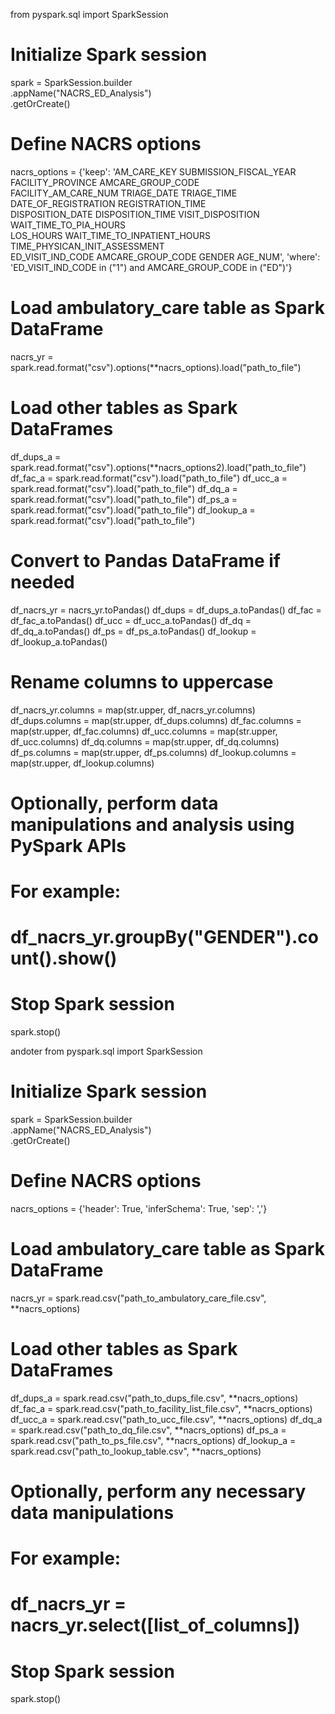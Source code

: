 from pyspark.sql import SparkSession

# Initialize Spark session
spark = SparkSession.builder \
    .appName("NACRS_ED_Analysis") \
    .getOrCreate()

# Define NACRS options
nacrs_options = {'keep': 'AM_CARE_KEY SUBMISSION_FISCAL_YEAR FACILITY_PROVINCE AMCARE_GROUP_CODE \
                     FACILITY_AM_CARE_NUM TRIAGE_DATE TRIAGE_TIME DATE_OF_REGISTRATION REGISTRATION_TIME\
                     DISPOSITION_DATE DISPOSITION_TIME VISIT_DISPOSITION WAIT_TIME_TO_PIA_HOURS\
                     LOS_HOURS WAIT_TIME_TO_INPATIENT_HOURS TIME_PHYSICAN_INIT_ASSESSMENT\
                     ED_VISIT_IND_CODE AMCARE_GROUP_CODE GENDER AGE_NUM',
                 'where': 'ED_VISIT_IND_CODE in ("1") and AMCARE_GROUP_CODE in ("ED")'}

# Load ambulatory_care table as Spark DataFrame
nacrs_yr = spark.read.format("csv").options(**nacrs_options).load("path_to_file")

# Load other tables as Spark DataFrames
df_dups_a = spark.read.format("csv").options(**nacrs_options2).load("path_to_file")
df_fac_a = spark.read.format("csv").load("path_to_file")
df_ucc_a = spark.read.format("csv").load("path_to_file")
df_dq_a = spark.read.format("csv").load("path_to_file")
df_ps_a = spark.read.format("csv").load("path_to_file")
df_lookup_a = spark.read.format("csv").load("path_to_file")

# Convert to Pandas DataFrame if needed
df_nacrs_yr = nacrs_yr.toPandas()
df_dups = df_dups_a.toPandas()
df_fac = df_fac_a.toPandas()
df_ucc = df_ucc_a.toPandas()
df_dq = df_dq_a.toPandas()
df_ps = df_ps_a.toPandas()
df_lookup = df_lookup_a.toPandas()

# Rename columns to uppercase
df_nacrs_yr.columns = map(str.upper, df_nacrs_yr.columns)
df_dups.columns = map(str.upper, df_dups.columns)
df_fac.columns = map(str.upper, df_fac.columns)
df_ucc.columns = map(str.upper, df_ucc.columns)
df_dq.columns = map(str.upper, df_dq.columns)
df_ps.columns = map(str.upper, df_ps.columns)
df_lookup.columns = map(str.upper, df_lookup.columns)

# Optionally, perform data manipulations and analysis using PySpark APIs
# For example:
# df_nacrs_yr.groupBy("GENDER").count().show()

# Stop Spark session
spark.stop()



andoter 
from pyspark.sql import SparkSession

# Initialize Spark session
spark = SparkSession.builder \
    .appName("NACRS_ED_Analysis") \
    .getOrCreate()

# Define NACRS options
nacrs_options = {'header': True,
                 'inferSchema': True,
                 'sep': ','}

# Load ambulatory_care table as Spark DataFrame
nacrs_yr = spark.read.csv("path_to_ambulatory_care_file.csv", **nacrs_options)

# Load other tables as Spark DataFrames
df_dups_a = spark.read.csv("path_to_dups_file.csv", **nacrs_options)
df_fac_a = spark.read.csv("path_to_facility_list_file.csv", **nacrs_options)
df_ucc_a = spark.read.csv("path_to_ucc_file.csv", **nacrs_options)
df_dq_a = spark.read.csv("path_to_dq_file.csv", **nacrs_options)
df_ps_a = spark.read.csv("path_to_ps_file.csv", **nacrs_options)
df_lookup_a = spark.read.csv("path_to_lookup_table.csv", **nacrs_options)

# Optionally, perform any necessary data manipulations
# For example:
# df_nacrs_yr = nacrs_yr.select([list_of_columns])

# Stop Spark session
spark.stop()

